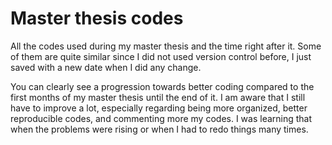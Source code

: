 # Master thesis codes
All the codes used during my master thesis and the time right after it. Some 
of them are quite similar since I did not used version control before, 
I just saved with a new date when I did any change. 

You can clearly see a progression towards better coding compared to the first months of my master thesis until the end of it. I am aware that I still have to improve a lot, especially regarding being more organized, better reproducible codes, and commenting more my codes. I was learning that when the problems were rising or when I had to redo things many times. 
